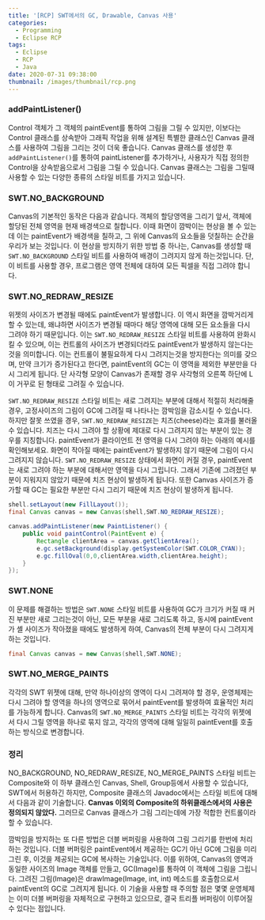 ```yaml
---
title: '[RCP] SWT에서의 GC, Drawable, Canvas 사용'
categories:
  - Programming
  - Eclipse RCP
tags:
  - Eclipse
  - RCP
  - Java
date: 2020-07-31 09:38:00
thumbnail: /images/thumbnail/rcp.png
---
```


### addPaintListener()

Control 객체가 그 객체의 paintEvent를 통하여 그림을 그릴 수 있지만, 이보다는 Control 클래스를 상속받아 그래픽 작업을 위해 설계된 특별한 클래스인 Canvas 클래스를 사용하여 그림을 그리는 것이 더욱 좋습니다. Canvas 클래스를 생성한 후 `addPaintListener()`를 통하여 paintListener를 추가하거나, 사용자가 직접 정의한 Control을 상속받음으로서 그림을 그릴 수 있습니다. Canvas 클래스는 그림을 그릴때 사용할 수 있는 다양한 종류의 스타일 비트를 가지고 있습니다.

### SWT.NO_BACKGROUND

Canvas의 기본적인 동작은 다음과 같습니다. 객체의 할당영역을 그리기 앞서, 객체에 할당된 전체 영역을 현재 배경색으로 칠합니다. 이때 화면이 깜박이는 현상을 볼 수 있는데 이는 paintEvent가 배경색을 칠하고, 그 위에 Canvas의 요소들을 덧칠하는 순간을 우리가 보는 것입니다. 이 현상을 방지하기 위한 방법 중 하나는, Canvas를 생성할 때 `SWT.NO_BACKGROUND` 스타일 비트를 사용하여 배경이 그려지지 않게 하는것입니다. 단, 이 비트를 사용할 경우, 프로그램은 영역 전체에 대하여 모든 픽셀을 직접 그려야 합니다.

### SWT.NO_REDRAW_RESIZE

위젯의 사이즈가 변경될 때에도 paintEvent가 발생합니다. 이 역시 화면을 깜박거리게 할 수 있는데, 왜냐하면 사이즈가 변경될 때마다 해당 영역에 대해 모든 요소들을 다시 그려야 하기 때문입니다. 이는 `SWT.NO_REDRAW_RESIZE` 스타일 비트를 사용하여 완화시킬 수 있으며, 이는 컨트롤의 사이즈가 변경되더라도 paintEvent가 발생하지 않는다는 것을 의미합니다. 이는 컨트롤이 불필요하게 다시 그려지는것을 방지한다는 의미를 갖으며, 만약 크기가 증가된다고 한다면, paintEvent의 GC는 이 영역을 제외한 부분만을 다시 그리게 됩니다. 단 사각형 모양이 Canvas가 존재할 경우 사각형의 오른쪽 하단에 L이 거꾸로 된 형태로 그려질 수 있습니다.

`SWT.NO_REDRAW_RESIZE` 스타일 비트는 새로 그려지는 부분에 대해서 적절히 처리해줄 경우, 고정사이즈의 그림이 GC에 그려질 때 나타나는 깜박임을 감소시킬 수 있습니다. 하지만 잘못 쓰였을 경우, `SWT.NO_REDRAW_RESIZE`는 치즈(cheese)라는 효과를 불러올 수 있습니다. 치즈는 다시 그려야 할 상황에 제대로 다시 그려지지 않는 부분이 있는 경우를 지칭합니다. paintEvent가 클라이언트 전 영역을 다시 그려야 하는 아래의 예시를 확인해보세요. 화면이 작아질 때에는 paintEvent가 발생하지 않기 때문에 그림이 다시 그려지지 않습니다. `SWT.NO_REDRAW_RESIZE` 상태에서 화면이 커질 경우, paintEvent는 새로 그려야 하는 부분에 대해서만 영역을 다시 그립니다. 그래서 기존에 그려졌던 부분이 지워지지 않았기 때문에 치즈 현상이 발생하게 됩니다. 또한 Canvas 사이즈가 증가할 때 GC는 필요한 부분만 다시 그리기 때문에 치즈 현상이 발생하게 됩니다.

```java
shell.setLayout(new FillLayout());
final Canvas canvas = new Canvas(shell,SWT.NO_REDRAW_RESIZE);

canvas.addPaintListener(new PaintListener() {
    public void paintControl(PaintEvent e) {
        Rectangle clientArea = canvas.getClientArea();
        e.gc.setBackground(display.getSystemColor(SWT.COLOR_CYAN));
        e.gc.fillOval(0,0,clientArea.width,clientArea.height);
    }
});
```

### SWT.NONE

이 문제를 해결하는 방법은 `SWT.NONE` 스타일 비트를 사용하여 GC가 크기가 커질 때 커진 부분만 새로 그리는것이 아닌, 모든 부분을 새로 그리도록 하고, 동시에 paintEvent가 셸 사이즈가 작아졌을 때에도 발생하게 하여, Canvas의 전체 부분이 다시 그려지게 하는 것입니다.

```java
final Canvas canvas = new Canvas(shell,SWT.NONE);
```

### SWT.NO_MERGE_PAINTS

각각의 SWT 위젯에 대해, 만약 하나이상의 영역이 다시 그려져야 할 경우, 운영체제는 다시 그려야 할 영역을 하나의 영역으로 묶어서 paintEvent를 발생하여 효율적인 처리를 가능하게 합니다. Canvas의 `SWT.NO_MERGE_PAINTS` 스타일 비트는 각각의 위젯에서 다시 그릴 영역을 하나로 묶지 않고, 각각의 영역에 대해 일일히 paintEvent를 호출하는 방식으로 변경합니다.

### 정리

NO_BACKGROUND, NO_REDRAW_RESIZE, NO_MERGE_PAINTS 스타일 비트는 Composite와 이 하부 클래스인 Canvas, Shell, Group등에서 사용할 수 있습니다, SWT에서 허용하긴 하지만, Composite 클래스의 Javadoc에서는 스타일 비트에 대해서 다음과 같이 기술합니다. **Canvas 이외의 Composite의 하위클래스에서의 사용은 정의되지 않았다.** 그러므로 Canvas 클래스가 그림 그리는데에 가장 적합한 컨트롤이라 할 수 있습니다.

깜박임을 방지하는 또 다른 방법은 더블 버퍼링을 사용하여 그림 그리기를 한번에 처리하는 것입니다. 더블 버퍼링은 paintEvent에서 제공하는 GC기 아닌 GC에 그림을 미리 그린 후, 이것을 제공되는 GC에 복사하는 기술입니다. 이를 위하여, Canvas의 영역과 동일한 사이즈의 Image 객체를 만들고, GC(Image)를 통하여 이 객체에 그림을 그립니다. 그려진 그림(Image)은 drawImage(Image, int, int) 메소드를 호출함으로서 paintEvent의 GC로 그려지게 됩니다. 이 기술을 사용할 때 주의할 점은 몇몇 운영체제는 이미 더블 버퍼링을 자체적으로 구현하고 있으므로, 결국 트리플 버퍼링이 이루어질 수 있다는 점입니다.
